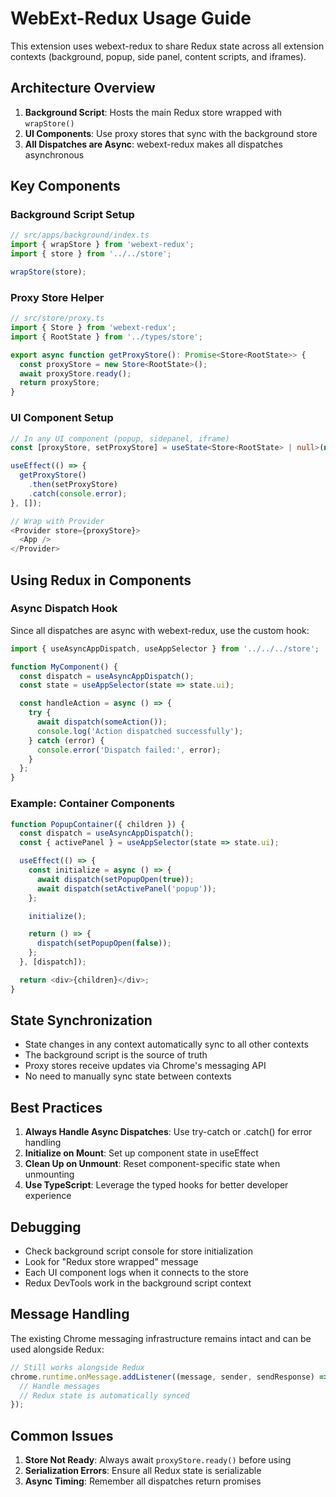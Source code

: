 # WebExt-Redux Usage Guide

This extension uses webext-redux to share Redux state across all extension contexts (background, popup, side panel, content scripts, and iframes).

## Architecture Overview

1. **Background Script**: Hosts the main Redux store wrapped with `wrapStore()`
2. **UI Components**: Use proxy stores that sync with the background store
3. **All Dispatches are Async**: webext-redux makes all dispatches asynchronous

## Key Components

### Background Script Setup
```typescript
// src/apps/background/index.ts
import { wrapStore } from 'webext-redux';
import { store } from '../../store';

wrapStore(store);
```

### Proxy Store Helper
```typescript
// src/store/proxy.ts
import { Store } from 'webext-redux';
import { RootState } from '../types/store';

export async function getProxyStore(): Promise<Store<RootState>> {
  const proxyStore = new Store<RootState>();
  await proxyStore.ready();
  return proxyStore;
}
```

### UI Component Setup
```typescript
// In any UI component (popup, sidepanel, iframe)
const [proxyStore, setProxyStore] = useState<Store<RootState> | null>(null);

useEffect(() => {
  getProxyStore()
    .then(setProxyStore)
    .catch(console.error);
}, []);

// Wrap with Provider
<Provider store={proxyStore}>
  <App />
</Provider>
```

## Using Redux in Components

### Async Dispatch Hook
Since all dispatches are async with webext-redux, use the custom hook:

```typescript
import { useAsyncAppDispatch, useAppSelector } from '../../../store';

function MyComponent() {
  const dispatch = useAsyncAppDispatch();
  const state = useAppSelector(state => state.ui);

  const handleAction = async () => {
    try {
      await dispatch(someAction());
      console.log('Action dispatched successfully');
    } catch (error) {
      console.error('Dispatch failed:', error);
    }
  };
}
```

### Example: Container Components
```typescript
function PopupContainer({ children }) {
  const dispatch = useAsyncAppDispatch();
  const { activePanel } = useAppSelector(state => state.ui);

  useEffect(() => {
    const initialize = async () => {
      await dispatch(setPopupOpen(true));
      await dispatch(setActivePanel('popup'));
    };

    initialize();

    return () => {
      dispatch(setPopupOpen(false));
    };
  }, [dispatch]);

  return <div>{children}</div>;
}
```

## State Synchronization

- State changes in any context automatically sync to all other contexts
- The background script is the source of truth
- Proxy stores receive updates via Chrome's messaging API
- No need to manually sync state between contexts

## Best Practices

1. **Always Handle Async Dispatches**: Use try-catch or .catch() for error handling
2. **Initialize on Mount**: Set up component state in useEffect
3. **Clean Up on Unmount**: Reset component-specific state when unmounting
4. **Use TypeScript**: Leverage the typed hooks for better developer experience

## Debugging

- Check background script console for store initialization
- Look for "Redux store wrapped" message
- Each UI component logs when it connects to the store
- Redux DevTools work in the background script context

## Message Handling

The existing Chrome messaging infrastructure remains intact and can be used alongside Redux:

```typescript
// Still works alongside Redux
chrome.runtime.onMessage.addListener((message, sender, sendResponse) => {
  // Handle messages
  // Redux state is automatically synced
});
```

## Common Issues

1. **Store Not Ready**: Always await `proxyStore.ready()` before using
2. **Serialization Errors**: Ensure all Redux state is serializable
3. **Async Timing**: Remember all dispatches return promises